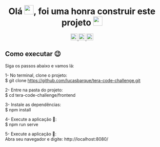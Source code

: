 
<div align="center">

<h1 align="center">Olá <img src="https://raw.githubusercontent.com/kaueMarques/kaueMarques/master/hi.gif" width="30px">, foi uma honra construir este projeto <a target="_blank" rel="noopener noreferrer" href="https://camo.githubusercontent.com/049ccbafc484ffa8bc2ca3be89dba5467fb8c664008659c4252b59d99bd9d676/68747470733a2f2f63756c746f667468657061727479706172726f742e636f6d2f706172726f74732f68642f3630667073706172726f742e676966"><img src="https://camo.githubusercontent.com/049ccbafc484ffa8bc2ca3be89dba5467fb8c664008659c4252b59d99bd9d676/68747470733a2f2f63756c746f667468657061727479706172726f742e636f6d2f706172726f74732f68642f3630667073706172726f742e676966" width="30" height="30" data-canonical-src="https://cultofthepartyparrot.com/parrots/hd/60fpsparrot.gif" style="max-width:100%;"></a></h1>


<a href="https://www.linkedin.com/in/lucas-barque/">
<img height="22" alt="LinkedIn" src="https://img.shields.io/badge/linkedin%20-%230077B5.svg?&style=for-the-badge&logo=linkedin&logoColor=white"/>
</a>

<a href="mailto:lucasbarquesilva@gmail.com">
<img height="22" alt="Gmail" src="https://img.shields.io/badge/Gmail-D14836?style=for-the-badge&logo=gmail&logoColor=white" />
</a>

<a href="https://www.instagram.com/lucasbarque/">
<img height="22" alt="Instagram" src="https://img.shields.io/badge/INSTAGRAM%20-%23E4405F.svg?&style=for-the-badge&logo=Instagram&logoColor=white"/>
</a>
</div>

## Como executar 😉
Siga os passos abaixo e vamos lá:

1- No terminal, clone o projeto:<br>
$ git clone https://github.com/lucasbarque/tera-code-challenge.git

2- Entre na pasta do projeto:<br>
$ cd tera-code-challenge/frontend

3- Instale as dependências:<br>
$ npm install

4- Execute a aplicação 🚀:<br>
$ npm run serve

5- Execute a aplicação 🚀:<br>
Abra seu navegador e digite: http://localhost:8080/

